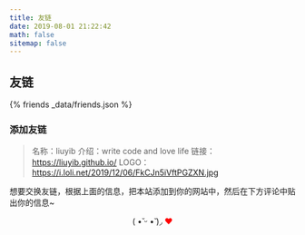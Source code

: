 ```yaml
---
title: 友链
date: 2019-08-01 21:22:42
math: false
sitemap: false
---
```


## 友链

{% friends _data/friends.json %}

### 添加友链

> 名称：liuyib
> 介绍：write code and love life
> 链接：https://liuyib.github.io/
> LOGO：https://i.loli.net/2019/12/06/FkCJn5iVftPGZXN.jpg

想要交换友链，根据上面的信息，把本站添加到你的网站中，然后在下方评论中贴出你的信息~
<center>(  •̆ ᵕ •̆ )◞ <span style="color: red;">❤</span></center>
